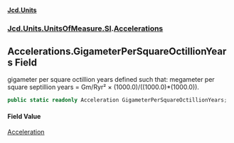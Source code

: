 #### [Jcd.Units](index.md 'index')
### [Jcd.Units.UnitsOfMeasure.SI](Jcd.Units.UnitsOfMeasure.SI.md 'Jcd.Units.UnitsOfMeasure.SI').[Accelerations](Accelerations.md 'Jcd.Units.UnitsOfMeasure.SI.Accelerations')

## Accelerations.GigameterPerSquareOctillionYears Field

gigameter per square octillion years defined such that: megameter per square septillion years = Gm/Ryr² × (1000.0)/((1000.0)*(1000.0)).

```csharp
public static readonly Acceleration GigameterPerSquareOctillionYears;
```

#### Field Value
[Acceleration](Acceleration.md 'Jcd.Units.UnitTypes.Acceleration')